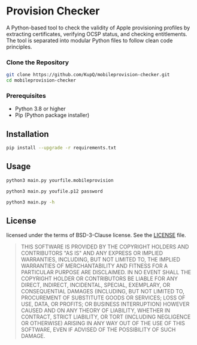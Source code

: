 # Provision Checker

A Python-based tool to check the validity of Apple provisioning profiles by extracting certificates, verifying OCSP status, and checking entitlements. The tool is separated into modular Python files to follow clean code principles.

### Clone the Repository

```bash
git clone https://github.com/KupQ/mobileprovision-checker.git
cd mobileprovision-checker
```

### Prerequisites

- Python 3.8 or higher
- Pip (Python package installer)

## Installation

```bash
pip install --upgrade -r requirements.txt

```

## Usage

```bash
python3 main.py yourfile.mobileprovision

```
```bash
python3 main.py youfile.p12 password

```

```bash
python3 main.py -h

```


## License

licensed under the terms of  BSD-3-Clause license. See the [LICENSE](LICENSE) file.

> THIS SOFTWARE IS PROVIDED BY THE COPYRIGHT HOLDERS AND CONTRIBUTORS "AS IS"
AND ANY EXPRESS OR IMPLIED WARRANTIES, INCLUDING, BUT NOT LIMITED TO, THE
IMPLIED WARRANTIES OF MERCHANTABILITY AND FITNESS FOR A PARTICULAR PURPOSE ARE
DISCLAIMED. IN NO EVENT SHALL THE COPYRIGHT HOLDER OR CONTRIBUTORS BE LIABLE
FOR ANY DIRECT, INDIRECT, INCIDENTAL, SPECIAL, EXEMPLARY, OR CONSEQUENTIAL
DAMAGES (INCLUDING, BUT NOT LIMITED TO, PROCUREMENT OF SUBSTITUTE GOODS OR
SERVICES; LOSS OF USE, DATA, OR PROFITS; OR BUSINESS INTERRUPTION) HOWEVER
CAUSED AND ON ANY THEORY OF LIABILITY, WHETHER IN CONTRACT, STRICT LIABILITY,
OR TORT (INCLUDING NEGLIGENCE OR OTHERWISE) ARISING IN ANY WAY OUT OF THE USE
OF THIS SOFTWARE, EVEN IF ADVISED OF THE POSSIBILITY OF SUCH DAMAGE.
